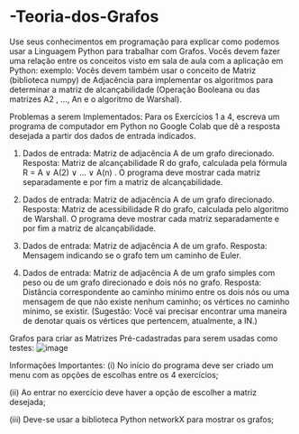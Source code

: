 # -Teoria-dos-Grafos
Use seus conhecimentos em programação para explicar como podemos usar a Linguagem Python
para trabalhar com Grafos. Vocês devem fazer uma relação entre os conceitos visto em sala de aula 
com a aplicação em Python: exemplo: Vocês devem também usar o conceito de Matriz (biblioteca 
numpy) de Adjacência para implementar os algoritmos para determinar a matriz de alcançabilidade 
(Operação Booleana ou das matrizes A2
, ..., An e o algoritmo de Warshal).

Problemas a serem Implementados:
Para os Exercícios 1 a 4, escreva um programa de computador em Python no Google Colab que 
dê a resposta desejada a partir dos dados de entrada indicados. 

1. Dados de entrada: Matriz de adjacência A de um grafo direcionado. 
Resposta: Matriz de alcançabilidade R do grafo, calculada pela fórmula R = A ∨ A(2) ∨ ... ∨
A(n) . O programa deve mostrar cada matriz separadamente e por fim a matriz de 
alcançabilidade.

2. Dados de entrada: Matriz de adjacência A de um grafo direcionado. 
Resposta: Matriz de acessibilidade R do grafo, calculada pelo algoritmo de Warshall. O 
programa deve mostrar cada matriz separadamente e por fim a matriz de alcançabilidade.

3. Dados de entrada: Matriz de adjacência A de um grafo. 
Resposta: Mensagem indicando se o grafo tem um caminho de Euler. 

4. Dados de entrada: Matriz de adjacência A de um grafo simples com peso ou de um grafo 
direcionado e dois nós no grafo. 
Resposta: Distância correspondente ao caminho mínimo entre os dois nós ou uma 
mensagem de que não existe nenhum caminho; os vértices no caminho mínimo, se existir. 
(Sugestão: Você vai precisar encontrar uma maneira de denotar quais os vértices que 
pertencem, atualmente, a IN.) 

Grafos para criar as Matrizes Pré-cadastradas para serem usadas como testes:
![image](https://github.com/Dihh-barret/-Teoria-dos-Grafos/assets/66051980/f09ee012-3365-491a-96bc-f1a519ebf513)


Informações Importantes:
(i) No início do programa deve ser criado um menu com as opções de escolhas entre os 4 exercícios;

(ii) Ao entrar no exercício deve haver a opção de escolher a matriz desejada;

(iii) Deve-se usar a biblioteca Python networkX para mostrar os grafos;
